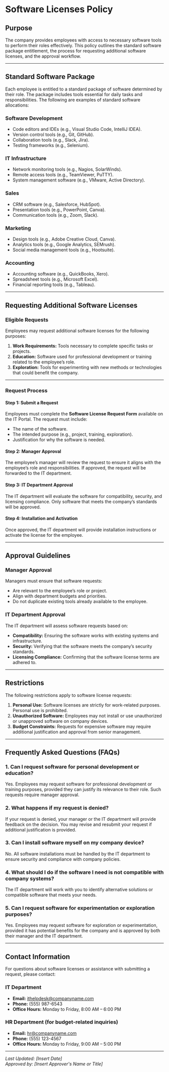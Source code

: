 # Software Licenses Policy

## Purpose
The company provides employees with access to necessary software tools to perform their roles effectively. This policy outlines the standard software package entitlement, the process for requesting additional software licenses, and the approval workflow.

---

## Standard Software Package
Each employee is entitled to a standard package of software determined by their role. The package includes tools essential for daily tasks and responsibilities. The following are examples of standard software allocations:

### Software Development
- Code editors and IDEs (e.g., Visual Studio Code, IntelliJ IDEA).
- Version control tools (e.g., Git, GitHub).
- Collaboration tools (e.g., Slack, Jira).
- Testing frameworks (e.g., Selenium).

### IT Infrastructure
- Network monitoring tools (e.g., Nagios, SolarWinds).
- Remote access tools (e.g., TeamViewer, PuTTY).
- System management software (e.g., VMware, Active Directory).

### Sales
- CRM software (e.g., Salesforce, HubSpot).
- Presentation tools (e.g., PowerPoint, Canva).
- Communication tools (e.g., Zoom, Slack).

### Marketing
- Design tools (e.g., Adobe Creative Cloud, Canva).
- Analytics tools (e.g., Google Analytics, SEMrush).
- Social media management tools (e.g., Hootsuite).

### Accounting
- Accounting software (e.g., QuickBooks, Xero).
- Spreadsheet tools (e.g., Microsoft Excel).
- Financial reporting tools (e.g., Tableau).

---

## Requesting Additional Software Licenses

### Eligible Requests
Employees may request additional software licenses for the following purposes:
1. **Work Requirements:** Tools necessary to complete specific tasks or projects.
2. **Education:** Software used for professional development or training related to the employee’s role.
3. **Exploration:** Tools for experimenting with new methods or technologies that could benefit the company.

---

### Request Process

#### Step 1: Submit a Request
Employees must complete the **Software License Request Form** available on the IT Portal. The request must include:
- The name of the software.
- The intended purpose (e.g., project, training, exploration).
- Justification for why the software is needed.

#### Step 2: Manager Approval
The employee’s manager will review the request to ensure it aligns with the employee’s role and responsibilities. If approved, the request will be forwarded to the IT department.

#### Step 3: IT Department Approval
The IT department will evaluate the software for compatibility, security, and licensing compliance. Only software that meets the company’s standards will be approved.

#### Step 4: Installation and Activation
Once approved, the IT department will provide installation instructions or activate the license for the employee.

---

## Approval Guidelines

### Manager Approval
Managers must ensure that software requests:
- Are relevant to the employee’s role or project.
- Align with department budgets and priorities.
- Do not duplicate existing tools already available to the employee.

### IT Department Approval
The IT department will assess software requests based on:
- **Compatibility:** Ensuring the software works with existing systems and infrastructure.
- **Security:** Verifying that the software meets the company’s security standards.
- **Licensing Compliance:** Confirming that the software license terms are adhered to.

---

## Restrictions
The following restrictions apply to software license requests:
1. **Personal Use:** Software licenses are strictly for work-related purposes. Personal use is prohibited.
2. **Unauthorized Software:** Employees may not install or use unauthorized or unapproved software on company devices.
3. **Budget Constraints:** Requests for expensive software may require additional justification and approval from senior management.

---

## Frequently Asked Questions (FAQs)

### 1. Can I request software for personal development or education?
Yes. Employees may request software for professional development or training purposes, provided they can justify its relevance to their role. Such requests require manager approval.

### 2. What happens if my request is denied?
If your request is denied, your manager or the IT department will provide feedback on the decision. You may revise and resubmit your request if additional justification is provided.

### 3. Can I install software myself on my company device?
No. All software installations must be handled by the IT department to ensure security and compliance with company policies.

### 4. What should I do if the software I need is not compatible with company systems?
The IT department will work with you to identify alternative solutions or compatible software that meets your needs.

### 5. Can I request software for experimentation or exploration purposes?
Yes. Employees may request software for exploration or experimentation, provided it has potential benefits for the company and is approved by both their manager and the IT department.

---

## Contact Information
For questions about software licenses or assistance with submitting a request, please contact:

### IT Department
- **Email:** ithelpdesk@companyname.com  
- **Phone:** (555) 987-6543  
- **Office Hours:** Monday to Friday, 8:00 AM – 6:00 PM  

### HR Department (for budget-related inquiries)
- **Email:** hr@companyname.com  
- **Phone:** (555) 123-4567  
- **Office Hours:** Monday to Friday, 9:00 AM – 5:00 PM  

---

*Last Updated: [Insert Date]*  
*Approved by: [Insert Approver's Name or Title]*  